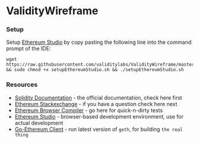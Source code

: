 # ValidityWireframe

### Setup
Setup [Ethereum Studio](live.ether.camp) by copy pasting the following line into the command prompt of the IDE:
```
wget https://raw.githubusercontent.com/validitylabs/ValidityWireframe/master/setupEthereumStudio.sh && sudo chmod +x setupEthereumStudio.sh && ./setupEthereumStudio.sh
```

### Resources
- [Solidity Documentation](http://solidity.readthedocs.io) - the official documentation, check here first
- [Ethereum Stackexchange](http://ethereum.stackexchange.com) - if you have a question check here next
- [Ethereum Browser Compiler](https://ethereum.github.io/browser-solidity/) - go here for quick-n-dirty tests
- [Ethereum Studio](http://live.ether.camp) - browser-based development environment, use for actual development
- [Go-Ethereum Client](https://github.com/ethereum/go-ethereum/releases) - run latest version of `geth`, for building `the real thing`
